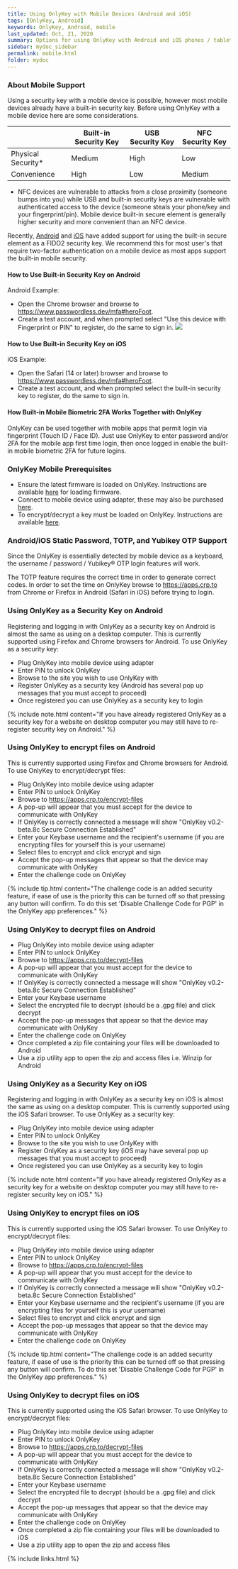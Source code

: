 ```yaml
---
title: Using OnlyKey with Mobile Devices (Android and iOS)
tags: [OnlyKey, Android]
keywords: OnlyKey, Android, mobile
last_updated: Oct, 21, 2020
summary: Options for using OnlyKey with Android and iOS phones / tablets
sidebar: mydoc_sidebar
permalink: mobile.html
folder: mydoc
---
```


### About Mobile Support

Using a security key with a mobile device is possible, however most mobile devices already have a built-in security key. Before using OnlyKey with a mobile device here are some considerations.

|  | Built-in Security Key | USB Security Key | NFC Security Key |
|-------|--------|---------|---------|
| Physical Security* | Medium | High | Low |
| Convenience | High | Low | Medium |

* NFC devices are vulnerable to attacks from a close proximity (someone bumps into you) while USB and built-in security keys are vulnerable with authenticated access to the device (someone steals your phone/key and your fingerprint/pin). Mobile device built-in secure element is generally higher security and more convenient than an NFC device.

Recently, [Android](https://fidoalliance.org/news-your-google-android-7-phone-is-now-a-fido2-security-key/) and [iOS](https://www.theverge.com/2020/6/24/21301509/apple-safari-14-browser-face-touch-id-logins-webauthn-fido2) have added support for using the built-in secure element as a FIDO2 security key. We recommend this for most user's that require two-factor authentication on a mobile device as most apps support the built-in mobile security.

#### How to Use Built-in Security Key on Android

Android Example:
- Open the Chrome browser and browse to https://www.passwordless.dev/mfa#heroFoot.
- Create a test account, and when prompted select "Use this device with Fingerprint or PIN" to register, do the same to sign in.
![](https://raw.githubusercontent.com/trustcrypto/trustcrypto.github.io/master/images/android-built-in.png)

#### How to Use Built-in Security Key on iOS

iOS Example:
- Open the Safari (14 or later) browser and browse to https://www.passwordless.dev/mfa#heroFoot.
- Create a test account, and when prompted select the built-in security key to register, do the same to sign in.

#### How Built-in Mobile Biometric 2FA Works Together with OnlyKey

OnlyKey can be used together with mobile apps that permit login via fingerprint (Touch ID / Face ID). Just use OnlyKey to enter password and/or 2FA for the mobile app first time login, then once logged in enable the built-in mobile biometric 2FA for future logins.

### OnlyKey Mobile Prerequisites

- Ensure the latest firmware is loaded on OnlyKey. Instructions are available [here](https://docs.crp.to/usersguide.html#loading-onlykey-firmware) for loading firmware.
- Connect to mobile device using adapter, these may also be purchased [here](https://onlykey.io/collections/accessories-1).
- To encrypt/decrypt a key must be loaded on OnlyKey. Instructions are available [here](https://docs.crp.to/usersguide.html#generating-keys).

### Android/iOS Static Password, TOTP, and Yubikey OTP Support

Since the OnlyKey is essentially detected by mobile device as a keyboard, the username / password / Yubikey® OTP login features will work.

The TOTP feature requires the correct time in order to generate correct codes. In order to set the time on OnlyKey browse to https://apps.crp.to from Chrome or Firefox in Android (Safari in iOS) before trying to login.

### Using OnlyKey as a Security Key on Android

Registering and logging in with OnlyKey as a security key on Android is almost the same as using on a desktop computer. This is currently supported using Firefox and Chrome browsers for Android. To use OnlyKey as a security key:

- Plug OnlyKey into mobile device using adapter
- Enter PIN to unlock OnlyKey
- Browse to the site you wish to use OnlyKey with
- Register OnlyKey as a security key (Android has several pop up messages that you must accept to proceed)
- Once registered you can use OnlyKey as a security key to login

{% include note.html content="If you have already registered OnlyKey as a security key for a website on desktop computer you may still have to re-register security key on Android." %}

### Using OnlyKey to encrypt files on Android

This is currently supported using Firefox and Chrome browsers for Android. To use OnlyKey to encrypt/decrypt files:

- Plug OnlyKey into mobile device using adapter
- Enter PIN to unlock OnlyKey
- Browse to https://apps.crp.to/encrypt-files
- A pop-up will appear that you must accept for the device to communicate with OnlyKey
- If OnlyKey is correctly connected a message will show "OnlyKey v0.2-beta.8c Secure Connection Established"
- Enter your Keybase username and the recipient's username (if you are encrypting files for yourself this is your username)
- Select files to encrypt and click encrypt and sign
- Accept the pop-up messages that appear so that the device may communicate with OnlyKey
- Enter the challenge code on OnlyKey

{% include tip.html content="The challenge code is an added security feature, if ease of use is the priority this can be turned off so that pressing any button will confirm. To do this set 'Disable Challenge Code for PGP' in the OnlyKey app preferences." %}

### Using OnlyKey to decrypt files on Android

- Plug OnlyKey into mobile device using adapter
- Enter PIN to unlock OnlyKey
- Browse to https://apps.crp.to/decrypt-files
- A pop-up will appear that you must accept for the device to communicate with OnlyKey
- If OnlyKey is correctly connected a message will show "OnlyKey v0.2-beta.8c Secure Connection Established"
- Enter your Keybase username
- Select the encrypted file to decrypt (should be a .gpg file) and click decrypt
- Accept the pop-up messages that appear so that the device may communicate with OnlyKey
- Enter the challenge code on OnlyKey
- Once completed a zip file containing your files will be downloaded to Android
- Use a zip utility app to open the zip and access files i.e. Winzip for Android


### Using OnlyKey as a Security Key on iOS

Registering and logging in with OnlyKey as a security key on iOS is almost the same as using on a desktop computer. This is currently supported using the iOS Safari browser. To use OnlyKey as a security key:

- Plug OnlyKey into mobile device using adapter
- Enter PIN to unlock OnlyKey
- Browse to the site you wish to use OnlyKey with
- Register OnlyKey as a security key (iOS may have several pop up messages that you must accept to proceed)
- Once registered you can use OnlyKey as a security key to login

{% include note.html content="If you have already registered OnlyKey as a security key for a website on desktop computer you may still have to re-register security key on iOS." %}

### Using OnlyKey to encrypt files on iOS

This is currently supported using the iOS Safari browser. To use OnlyKey to encrypt/decrypt files:

- Plug OnlyKey into mobile device using adapter
- Enter PIN to unlock OnlyKey
- Browse to https://apps.crp.to/encrypt-files
- A pop-up will appear that you must accept for the device to communicate with OnlyKey
- If OnlyKey is correctly connected a message will show "OnlyKey v0.2-beta.8c Secure Connection Established"
- Enter your Keybase username and the recipient's username (if you are encrypting files for yourself this is your username)
- Select files to encrypt and click encrypt and sign
- Accept the pop-up messages that appear so that the device may communicate with OnlyKey
- Enter the challenge code on OnlyKey

{% include tip.html content="The challenge code is an added security feature, if ease of use is the priority this can be turned off so that pressing any button will confirm. To do this set 'Disable Challenge Code for PGP' in the OnlyKey app preferences." %}

### Using OnlyKey to decrypt files on iOS

This is currently supported using the iOS Safari browser. To use OnlyKey to encrypt/decrypt files:

- Plug OnlyKey into mobile device using adapter
- Enter PIN to unlock OnlyKey
- Browse to https://apps.crp.to/decrypt-files
- A pop-up will appear that you must accept for the device to communicate with OnlyKey
- If OnlyKey is correctly connected a message will show "OnlyKey v0.2-beta.8c Secure Connection Established"
- Enter your Keybase username
- Select the encrypted file to decrypt (should be a .gpg file) and click decrypt
- Accept the pop-up messages that appear so that the device may communicate with OnlyKey
- Enter the challenge code on OnlyKey
- Once completed a zip file containing your files will be downloaded to iOS
- Use a zip utility app to open the zip and access files

{% include links.html %}
